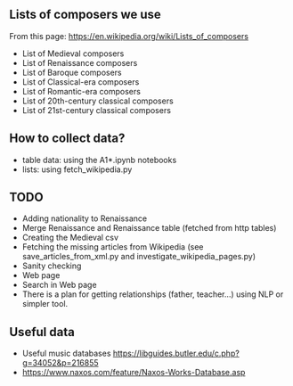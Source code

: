 ## Lists of composers we use

From this page: https://en.wikipedia.org/wiki/Lists_of_composers

- List of Medieval composers
- List of Renaissance composers
- List of Baroque composers
- List of Classical-era composers
- List of Romantic-era composers
- List of 20th-century classical composers
- List of 21st-century classical composers

## How to collect data?

- table data: using the A1*.ipynb notebooks
- lists: using fetch_wikipedia.py

## TODO

- Adding nationality to Renaissance
- Merge Renaissance and Renaissance table (fetched from http tables)
- Creating the Medieval csv
- Fetching the missing articles from Wikipedia
  (see save_articles_from_xml.py and investigate_wikipedia_pages.py)
- Sanity checking
- Web page
- Search in Web page
- There is a plan for getting relationships (father, teacher...) using NLP or simpler tool.

## Useful data

- Useful music databases https://libguides.butler.edu/c.php?g=34052&p=216855
- https://www.naxos.com/feature/Naxos-Works-Database.asp
